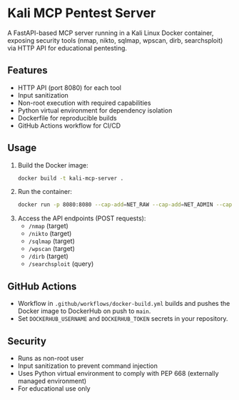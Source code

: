 # Kali MCP Pentest Server

A FastAPI-based MCP server running in a Kali Linux Docker container, exposing security tools (nmap, nikto, sqlmap, wpscan, dirb, searchsploit) via HTTP API for educational pentesting.

## Features
- HTTP API (port 8080) for each tool
- Input sanitization
- Non-root execution with required capabilities
- Python virtual environment for dependency isolation
- Dockerfile for reproducible builds
- GitHub Actions workflow for CI/CD

## Usage
1. Build the Docker image:
   ```bash
   docker build -t kali-mcp-server .
   ```
2. Run the container:
   ```bash
   docker run -p 8080:8080 --cap-add=NET_RAW --cap-add=NET_ADMIN --cap-add=NET_BIND_SERVICE kali-mcp-server
   ```
3. Access the API endpoints (POST requests):
   - `/nmap` (target)
   - `/nikto` (target)
   - `/sqlmap` (target)
   - `/wpscan` (target)
   - `/dirb` (target)
   - `/searchsploit` (query)

## GitHub Actions
- Workflow in `.github/workflows/docker-build.yml` builds and pushes the Docker image to DockerHub on push to `main`.
- Set `DOCKERHUB_USERNAME` and `DOCKERHUB_TOKEN` secrets in your repository.

## Security
- Runs as non-root user
- Input sanitization to prevent command injection
- Uses Python virtual environment to comply with PEP 668 (externally managed environment)
- For educational use only
